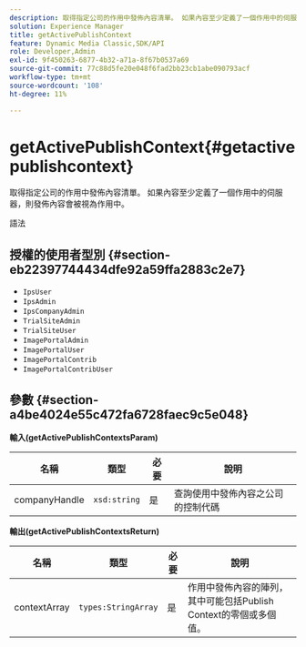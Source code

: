 ```yaml
---
description: 取得指定公司的作用中發佈內容清單。 如果內容至少定義了一個作用中的伺服器，則發佈內容會被視為作用中。
solution: Experience Manager
title: getActivePublishContext
feature: Dynamic Media Classic,SDK/API
role: Developer,Admin
exl-id: 9f450263-6877-4b32-a71a-8f67b0537a69
source-git-commit: 77c88d5fe20e048f6fad2bb23cb1abe090793acf
workflow-type: tm+mt
source-wordcount: '108'
ht-degree: 11%

---
```


# getActivePublishContext{#getactivepublishcontext}

取得指定公司的作用中發佈內容清單。 如果內容至少定義了一個作用中的伺服器，則發佈內容會被視為作用中。

語法

## 授權的使用者型別 {#section-eb22397744434dfe92a59ffa2883c2e7}

* `IpsUser`
* `IpsAdmin`
* `IpsCompanyAdmin`
* `TrialSiteAdmin`
* `TrialSiteUser`
* `ImagePortalAdmin`
* `ImagePortalUser`
* `ImagePortalContrib`
* `ImagePortalContribUser`

## 參數 {#section-a4be4024e55c472fa6728faec9c5e048}

**輸入(getActivePublishContextsParam)**

| 名稱 | 類型 | 必要 | 說明 |
|---|---|---|---|
| companyHandle | `xsd:string` | 是 | 查詢使用中發佈內容之公司的控制代碼 |

**輸出(getActivePublishContextsReturn)**

| 名稱 | 類型 | 必要 | 說明 |
|---|---|---|---|
| contextArray | `types:StringArray` | 是 | 作用中發佈內容的陣列，其中可能包括Publish Context的零個或多個值。 |
